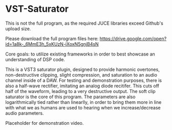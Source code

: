# VST-Saturator


This is not the full program, as the required JUCE libraries exceed Github's upload size.

Please download the full program files here: https://drive.google.com/open?id=1a8k-_6MmE3h_5xKUzN-jXoxN5gnjB4sN

Core goals: to utilize existing frameworks in order to best showcase an understanding of DSP code.

This is a VST3 saturator plugin, designed to provide harmonic overtones, non-destructive clipping, slight compression, and saturation to an audio channel inside of a DAW. For testing and demonstration purposes, there is also a half-wave rectifier, imitating an analog diode recitifer. This cuts off half of the waveform, leading to a very destructive output. The soft clip saturator is the core of this program. The parameters are also logarithmically tied rather than linearlly, in order to bring them more in line with what we as humans are used to hearing when we increase/decrease audio parameters. 

Placeholder for demonstration video.
